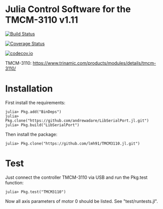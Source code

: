 # Julia Control Software for the TMCM-3110 v1.11

[![Build Status](https://travis-ci.org/lmh91/TMCM3110.jl.svg?branch=master)](https://travis-ci.org/lmh91/TMCM3110.jl)

[![Coverage Status](https://coveralls.io/repos/lmh91/TMCM3110.jl/badge.svg?branch=master&service=github)](https://coveralls.io/github/lmh91/TMCM3110.jl?branch=master)

[![codecov.io](http://codecov.io/github/lmh91/TMCM3110.jl/coverage.svg?branch=master)](http://codecov.io/github/lmh91/TMCM3110.jl?branch=master)



TMCM-3110: https://www.trinamic.com/products/modules/details/tmcm-3110/



# Installation

First install the requirements:

    julia> Pkg.add("BinDeps")
    julia> Pkg.clone("https://github.com/andrewadare/LibSerialPort.jl.git")
    julia> Pkg.build("LibSerialPort")

Then install the package:

    julia> Pkg.clone("https://github.com/lmh91/TMCM3110.jl.git")

# Test

Just connect the controller TMCM-3110 via USB and run the Pkg.test function:

    julia> Pkg.test("TMCM3110")

Now all axis parameters of motor 0 should be listed. See "test/runtests.jl".
